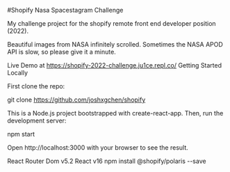 #Shopify Nasa Spacestagram Challenge

My challenge project for the shopify remote front end developer position (2022).

Beautiful images from NASA infinitely scrolled. Sometimes the NASA APOD API is slow, so please give it a minute.

Live Demo at https://shopify-2022-challenge.ju1ce.repl.co/
Getting Started Locally


First clone the repo:

git clone https://github.com/joshxgchen/shopify

This is a Node.js project bootstrapped with create-react-app.
Then, run the development server:

npm start

Open http://localhost:3000 with your browser to see the result.

React Router Dom v5.2
React v16
npm install @shopify/polaris --save